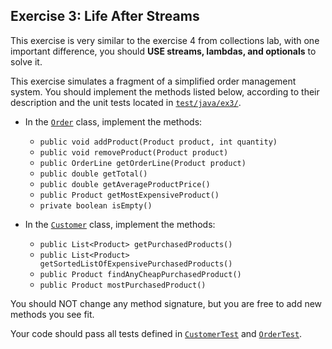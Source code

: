 ## Exercise 3: Life After Streams

This exercise is very similar to the exercise 4 from collections lab, with one important difference, you should **USE streams, lambdas, and optionals** to solve it. 

This exercise simulates a fragment of a simplified order management system. You should implement the methods listed below, according to their description and the unit tests located in [`test/java/ex3/`](../../../test/java/ex3).

- In the [`Order`](Order.java) class, implement the methods:
    - `public void addProduct(Product product, int quantity)`
    - `public void removeProduct(Product product)`
    - `public OrderLine getOrderLine(Product product)`
    - `public double getTotal()`
    - `public double getAverageProductPrice()`
    - `public Product getMostExpensiveProduct()`
    - `private boolean isEmpty()`
  
- In the [`Customer`](Customer.java) class, implement the methods:
  - `public List<Product> getPurchasedProducts()`
  - `public List<Product> getSortedListOfExpensivePurchasedProducts()`
  - `public Product findAnyCheapPurchasedProduct()`
  - `public Product mostPurchasedProduct()`

You should NOT change any method signature, but you are free to add new methods you see fit.

Your code should pass all tests defined in [`CustomerTest`](../../../test/java/ex3/CustomerTest.java) and [`OrderTest`](../../../test/java/ex3/OrderTest.java).
 